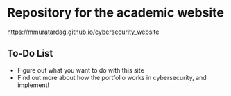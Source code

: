 # Repository for the academic website
https://mmuratardag.github.io/cybersecurity_website

## To-Do List

- Figure out what you want to do with this site
- Find out more about how the portfolio works in cybersecurity, and implement!
